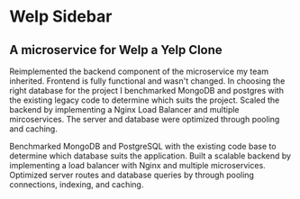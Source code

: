 # Welp Sidebar

## A microservice for Welp a Yelp Clone

Reimplemented the backend component of the microservice my team inherited. 
Frontend is fully functional and wasn't changed. In choosing the right database
for the project I benchmarked MongoDB and postgres with the existing legacy code to 
determine which suits the project. Scaled the backend by implementing a Nginx Load Balancer
and multiple mircoservices. The server and database were optimized through pooling and caching.

Benchmarked MongoDB and PostgreSQL with the existing code base to determine which database suits the application.
Built a scalable backend by implementing a load balancer with Nginx and multiple microservices.
Optimized server routes and database queries by through pooling connections, indexing, and caching.
